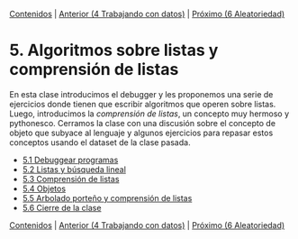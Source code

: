 [Contenidos](../Contenidos.md) \| [Anterior (4 Trabajando con datos)](../04_Datos/00_Resumen.md) \| [Próximo (6 Aleatoriedad)](../06_Aleatoriedad/00_Resumen.md)

# 5. Algoritmos sobre listas y comprensión de listas
En esta clase introducimos el debugger y les proponemos una serie de ejercicios donde tienen que escribir algoritmos que operen sobre listas. Luego, introducimos la _comprensión de listas_, un concepto muy hermoso y pythonesco. Cerramos la clase con una discusión sobre el concepto de objeto que subyace al lenguaje y algunos ejercicios para repasar estos conceptos usando el dataset de la clase pasada.


* [5.1 Debuggear programas](01_Debugger.md)
* [5.2 Listas y búsqueda lineal](02_IteradoresLista.md)
* [5.3 Comprensión de listas](03_Comprension_Listas.md)
* [5.4 Objetos](04_Objetos.md)
* [5.5 Arbolado porteño y comprensión de listas](05_Arboles2_LC.md)
* [5.6 Cierre de la clase](06_Cierre.md)


[Contenidos](../Contenidos.md) \| [Anterior (4 Trabajando con datos)](../04_Datos/00_Resumen.md) \| [Próximo (6 Aleatoriedad)](../06_Aleatoriedad/00_Resumen.md)
